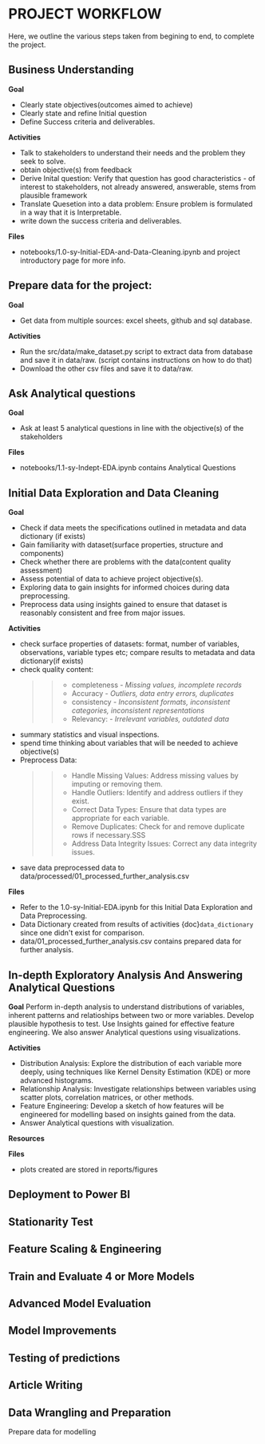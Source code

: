 # PROJECT WORKFLOW
Here, we outline the various steps taken from begining to end, to complete the project. 

## Business Understanding

**Goal** 
- Clearly state objectives(outcomes aimed to achieve)
- Clearly state and refine Initial question
- Define Success criteria and deliverables. 


**Activities** 
- Talk to stakeholders to understand their needs and the problem they seek to solve. 
- obtain objective(s) from feedback
- Derive Inital question: Verify that question has good characteristics - of interest to stakeholders, not already answered, answerable, stems from plausible framework
- Translate Quesetion into a data problem: Ensure problem is formulated in a way that it is Interpretable. 
- write down the success criteria and deliverables. 
 
**Files**
- notebooks/1.0-sy-Initial-EDA-and-Data-Cleaning.ipynb and project introductory page for more info. 

## Prepare data for the project:

**Goal**
- Get data from multiple sources: excel sheets, github and sql database. 

**Activities** 
- Run the src/data/make_dataset.py script to extract data from database and save it in data/raw. (script contains instructions on how to do that)
- Download the other csv files and save it to data/raw. 

## Ask Analytical questions

**Goal**
- Ask at least 5 analytical questions in line with the objective(s) of the stakeholders

**Files** 
- notebooks/1.1-sy-Indept-EDA.ipynb contains Analytical Questions

## Initial Data Exploration and Data Cleaning

**Goal**
- Check if data meets the specifications outlined in metadata and data dictionary (if exists)
- Gain familiarity with dataset(surface properties, structure and components)
- Check whether there are problems with the data(content quality assessment) 
- Assess potential of data to achieve project objective(s). 
- Exploring data to gain insights for informed choices during data preprocessing. 
- Preprocess data using insights gained to ensure that dataset is reasonably consistent and free from major issues. 

**Activities**
- check surface properties of datasets: format, number of variables, observations, variable types etc; compare results to metadata and data dictionary(if exists)
- check quality content: 
    >> - completeness - *Missing values, incomplete records* 
    >> - Accuracy - *Outliers, data entry errors, duplicates* 
    >> - consistency - *Inconsistent formats, inconsistent categories, inconsistent representations*
    >> - Relevancy: - *Irrelevant variables, outdated data* 
- summary statistics and visual inspections. 
- spend time thinking about variables that will be needed to achieve objective(s)
- Preprocess Data:
    >> - Handle Missing Values: Address missing values by imputing or removing them.
    >> - Handle Outliers: Identify and address outliers if they exist.
    >> - Correct Data Types: Ensure that data types are appropriate for each variable.
    >> - Remove Duplicates: Check for and remove duplicate rows if necessary.SSS
    >> - Address Data Integrity Issues: Correct any data integrity issues.
- save data preprocessed data to data/processed/01_processed_further_analysis.csv

**Files**
- Refer to the 1.0-sy-Initial-EDA.ipynb for this Initial Data Exploration and Data Preprocessing. 
- Data Dictionary created from results of activities {doc}`data_dictionary` since one didn't exist for comparison. 
- data/01_processed_further_analysis.csv contains prepared data for further analysis.  



## In-depth Exploratory Analysis And Answering Analytical Questions

**Goal**
Perform in-depth analysis to understand distributions of variables, inherent patterns and relatioships between two or more variables. Develop plausible hypothesis to test. Use Insights gained for effective feature engineering. We also answer Analytical questions using visualizations. 

**Activities**

- Distribution Analysis: Explore the distribution of each variable more deeply, using techniques like Kernel Density Estimation (KDE) or more advanced histograms.
- Relationship Analysis: Investigate relationships between variables using scatter plots, correlation matrices, or other methods.
- Feature Engineering: Develop a sketch of how features will be engineered for modelling based on insights gained from the data. 
- Answer Analytical questions with visualization. 

**Resources**

**Files**
- plots created are stored in reports/figures

## Deployment to Power BI


## Stationarity Test

## Feature Scaling & Engineering

## Train and Evaluate 4 or More Models

## Advanced Model Evaluation


## Model Improvements

## Testing of predictions

## Article Writing





## Data Wrangling and Preparation 
Prepare data for modelling

